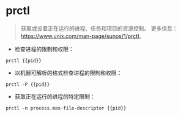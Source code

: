 # prctl

> 获取或设置正在运行的进程、任务和项目的资源控制。
> 更多信息：<https://www.unix.com/man-page/sunos/1/prctl>。

- 检查进程的限制和权限：

`prctl {{pid}}`

- 以机器可解析的格式检查进程的限制和权限：

`prctl -P {{pid}}`

- 获取正在运行的进程的特定限制：

`prctl -n process.max-file-descriptor {{pid}}`